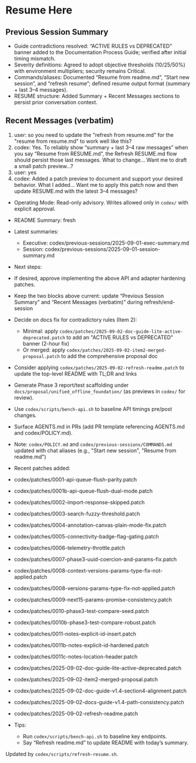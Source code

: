 # Resume Here

## Previous Session Summary
- Guide contradictions resolved: “ACTIVE RULES vs DEPRECATED” banner added to the Documentation Process Guide; verified after initial timing mismatch.
- Severity definitions: Agreed to adopt objective thresholds (10/25/50%) with environment multipliers; security remains Critical.
- Commands/aliases: Documented “Resume from readme.md”, “Start new session”, and “refresh resume”; defined resume output format (summary + last 3–4 messages).
- RESUME structure: Added Summary + Recent Messages sections to persist prior conversation context.

## Recent Messages (verbatim)
1) user: so you need to update the "refresh from resume.md" for the "resume from resume.md" to work well like this?
2) codex: Yes. To reliably show “summary + last 3–4 raw messages” when you say “Resume from RESUME.md”, the Refresh RESUME.md flow should persist those last messages. What to change… Want me to draft a small patch preview…?
3) user: yes
4) codex: Added a patch preview to document and support your desired behavior. What I added… Want me to apply this patch now and then update RESUME.md with the latest 3–4 messages?

- Operating Mode: Read-only advisory. Writes allowed only in `codex/` with explicit approval.
 - README Summary: fresh

- Latest summaries:
  - Executive: codex/previous-sessions/2025-09-01-exec-summary.md
  - Session: codex/previous-sessions/2025-09-01-session-summary.md

- Next steps:
 - If desired, approve implementing the above API and adapter hardening patches.
 - Keep the two blocks above current: update “Previous Session Summary” and “Recent Messages (verbatim)” during refresh/end-session
 - Decide on docs fix for contradictory rules (Item 2):
   - Minimal: apply `codex/patches/2025-09-02-doc-guide-lite-active-deprecated.patch` to add an "ACTIVE RULES vs DEPRECATED" banner (2-hour fix)
   - Or merged: apply `codex/patches/2025-09-02-item2-merged-proposal.patch` to add the comprehensive proposal doc
 - Consider applying `codex/patches/2025-09-02-refresh-readme.patch` to update the top-level README with TL;DR and links
 - Generate Phase 3 report/test scaffolding under `docs/proposal/unified_offline_foundation/` (as previews in `codex/` for review).
 - Use `codex/scripts/bench-api.sh` to baseline API timings pre/post changes.
 - Surface AGENTS.md in PRs (add PR template referencing AGENTS.md and codex/POLICY.md).
 - Note: `codex/POLICY.md` and `codex/previous-sessions/COMMANDS.md` updated with chat aliases (e.g., "Start new session", "Resume from readme.md")

- Recent patches added:
 - codex/patches/0001-api-queue-flush-parity.patch
 - codex/patches/0001b-api-queue-flush-dual-mode.patch
 - codex/patches/0002-import-response-skipped.patch
 - codex/patches/0003-search-fuzzy-threshold.patch
 - codex/patches/0004-annotation-canvas-plain-mode-fix.patch
 - codex/patches/0005-connectivity-badge-flag-gating.patch
 - codex/patches/0006-telemetry-throttle.patch
 - codex/patches/0007-phase3-uuid-coercion-and-params-fix.patch
 - codex/patches/0008-context-versions-params-type-fix-not-applied.patch
 - codex/patches/0008-versions-params-type-fix-not-applied.patch
 - codex/patches/0009-next15-params-promise-consistency.patch
 - codex/patches/0010-phase3-test-compare-seed.patch
 - codex/patches/0010b-phase3-test-compare-robust.patch
 - codex/patches/0011-notes-explicit-id-insert.patch
 - codex/patches/0011b-notes-explicit-id-hardened.patch
 - codex/patches/0011c-notes-location-header.patch
 - codex/patches/2025-09-02-doc-guide-lite-active-deprecated.patch
 - codex/patches/2025-09-02-item2-merged-proposal.patch
 - codex/patches/2025-09-02-doc-guide-v1.4-section4-alignment.patch
 - codex/patches/2025-09-02-docs-guide-v1.4-path-consistency.patch
 - codex/patches/2025-09-02-refresh-readme.patch

- Tips:
  - Run `codex/scripts/bench-api.sh` to baseline key endpoints.
  - Say “Refresh readme.md” to update README with today’s summary.

Updated by `codex/scripts/refresh-resume.sh`.
